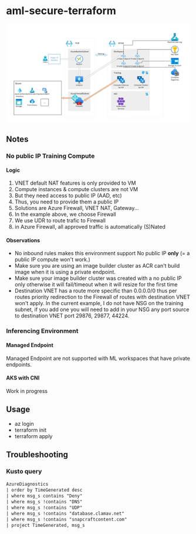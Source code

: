 # aml-secure-terraform

![architecture-schema](docs/architectureschema.png)

## Notes

### No public IP Training Compute 

#### Logic

1. VNET default NAT features is only provided to VM
2. Compute instances & compute clusters are not VM
3. But they need access to public IP (AAD, etc)
4. Thus, you need to provide them a public IP
5. Solutions are Azure Firewall, VNET NAT, Gateway...
6. In the example above, we choose Firewall
7. We use UDR to route trafic to Firewall
8. in Azure Firewall, all approved traffic is automatically (S)Nated

#### Observations
- No inbound rules makes this environment support No public IP __only__ (= a public IP compute won't work.)
- Make sure you are using an image builder cluster as ACR can't build image when it is using a private endpoint.
- Make sure your image builder cluster was created with a no public IP only otherwise it will fail/timeout when it will resize for the first time
- Destination VNET has a route more specific than 0.0.0.0/0 thus per routes priority redirection to the Firewall of routes with destination VNET won't apply. In the current example, I do not have NSG on the training subnet, if you add one you will need to add in your NSG any port source to destination VNET port 29876, 29877, 44224. 

### Inferencing Environment

#### Managed Endpoint
Managed Endpoint are not supported with ML workspaces that have private endpoints.

#### AKS with CNI
Work in progress

## Usage

- az login
- terraform init
- terraform apply


## Troubleshooting

### Kusto query

```
AzureDiagnostics 
| order by TimeGenerated desc
| where msg_s contains "Deny"
| where msg_s !contains "DNS"
| where msg_s !contains "UDP"
| where msg_s !contains "database.clamav.net" 
| where msg_s !contains "snapcraftcontent.com"
| project TimeGenerated, msg_s
```